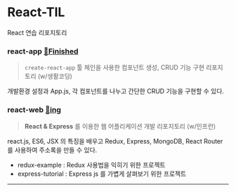 # React-TIL

React 연습 리포지토리

### react-app [📁Finished](https://github.com/yoonsoyoung/React-TIL/tree/main/react-app)

> `create-react-app` 툴 체인을 사용한 컴포넌트 생성, CRUD 기능 구현 리포지토리 (w/생활코딩)

개발환경 설정과 App.js, 각 컴포넌트를 나누고 간단한 CRUD 기능을 구현할 수 있다.

### react-web [📂ing](https://github.com/yoonsoyoung/React-TIL/tree/main/react-web)

> **React & Express** 를 이용한 웹 어플리케이션 개발 리포지토리 (w/인프런)

react.js, ES6, JSX 의 특징을 배우고 Redux, Express, MongoDB, React Router 를 사용하여 주소록을 만들 수 있다.

- redux-example : Redux 사용법을 익히기 위한 프로젝트
- express-tutorial : Express js 를 가볍게 살펴보기 위한 프로젝트

---
